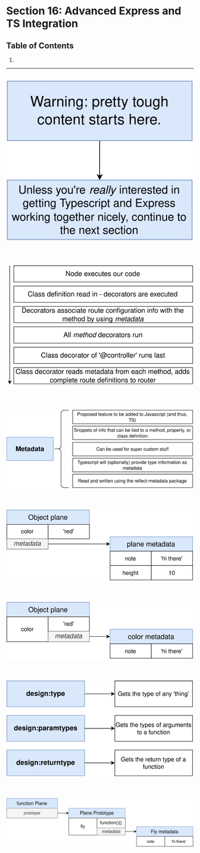 # Section 16: Advanced Express and TS Integration

## Table of Contents

1. [](#)

---

<br/>

<div align="center"><img src="./diagrams/17/ts-13.svg" /></div><br/><br/><br/>
<div align="center"><img src="./diagrams/17/ts-14.svg" /></div><br/><br/><br/>
<div align="center"><img src="./diagrams/17/ts-15.svg" /></div><br/><br/><br/>
<div align="center"><img src="./diagrams/17/ts-16.svg" /></div><br/><br/><br/>
<div align="center"><img src="./diagrams/17/ts-17.svg" /></div><br/><br/><br/>
<div align="center"><img src="./diagrams/17/ts-18.svg" /></div><br/><br/><br/>
<div align="center"><img src="./diagrams/17/ts-19.svg" /></div><br/><br/><br/>
